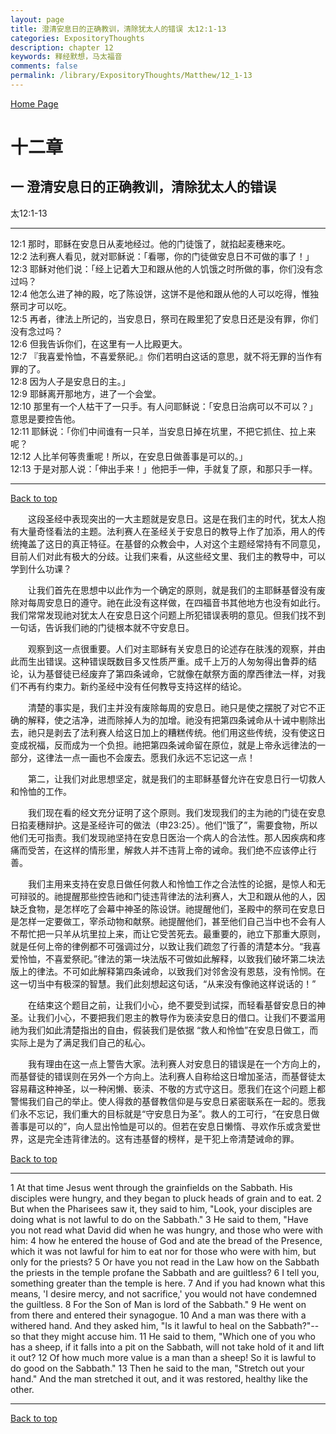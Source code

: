 ```yaml
---
layout: page
title: 澄清安息日的正确教训，清除犹太人的错误 太12:1-13
categories: ExpositoryThoughts
description: chapter 12
keywords: 释经默想，马太福音
comments: false
permalink: /library/ExpositoryThoughts/Matthew/12_1-13
---
```

[ Home Page ]({{site.baseurl}}/index) <br>

<a name="0"></a>
# 十二章 

## 一 澄清安息日的正确教训，清除犹太人的错误

太12:1-13

***

12:1 那时，耶稣在安息日从麦地经过。他的门徒饿了，就掐起麦穗来吃。<br>
12:2 法利赛人看见，就对耶稣说：「看哪，你的门徒做安息日不可做的事了！」<br>
12:3 耶稣对他们说：「经上记着大卫和跟从他的人饥饿之时所做的事，你们没有念过吗？<br>
12:4 他怎么进了神的殿，吃了陈设饼，这饼不是他和跟从他的人可以吃得，惟独祭司才可以吃。<br>
12:5 再者，律法上所记的，当安息日，祭司在殿里犯了安息日还是没有罪，你们没有念过吗？<br>
12:6 但我告诉你们，在这里有一人比殿更大。<br>
12:7 『我喜爱怜恤，不喜爱祭祀。』你们若明白这话的意思，就不将无罪的当作有罪的了。<br>
12:8 因为人子是安息日的主。」<br>
12:9 耶稣离开那地方，进了一个会堂。<br>
12:10 那里有一个人枯干了一只手。有人问耶稣说：「安息日治病可以不可以？」意思是要控告他。<br>
12:11 耶稣说：「你们中间谁有一只羊，当安息日掉在坑里，不把它抓住、拉上来呢？<br>
12:12 人比羊何等贵重呢！所以，在安息日做善事是可以的。」<br>
12:13 于是对那人说：「伸出手来！」他把手一伸，手就复了原，和那只手一样。<br>

***

[Back to top](#0)

&emsp;&emsp;这段圣经中表现突出的一大主题就是安息日。这是在我们主的时代，犹太人抱有大量奇怪看法的主题。法利赛人在圣经关于安息日的教导上作了加添，用人的传统掩盖了这日的真正特征。在基督的众教会中，人对这个主题经常持有不同意见，目前人们对此有极大的分歧。让我们来看，从这些经文里、我们主的教导中，可以学到什么功课？

&emsp;&emsp;让我们首先在思想中以此作为一个确定的原则，就是我们的主耶稣基督没有废除对每周安息日的遵守。祂在此没有这样做，在四福音书其他地方也没有如此行。我们常常发现祂对犹太人在安息日这个问题上所犯错误表明的意见。但我们找不到一句话，告诉我们祂的门徒根本就不守安息日。

&emsp;&emsp;观察到这一点很重要。人们对主耶稣有关安息日的论述存在肤浅的观察，并由此而生出错误。这种错误既数目多又性质严重。成千上万的人匆匆得出鲁莽的结论，认为基督徒已经废弃了第四条诫命，它就像在献祭方面的摩西律法一样，对我们不再有约束力。新约圣经中没有任何教导支持这样的结论。

&emsp;&emsp;清楚的事实是，我们主并没有废除每周的安息日。祂只是使之摆脱了对它不正确的解释，使之洁净，进而除掉人为的加增。祂没有把第四条诫命从十诫中剔除出去，祂只是剥去了法利赛人给这日加上的糟糕传统。他们用这些传统，没有使这日变成祝福，反而成为一个负担。祂把第四条诫命留在原位，就是上帝永远律法的一部分，这律法一点一画也不会废去。愿我们永远不忘记这一点！

&emsp;&emsp;第二，让我们对此思想坚定，就是我们的主耶稣基督允许在安息日行一切救人和怜恤的工作。

&emsp;&emsp;我们现在看的经文充分证明了这个原则。我们发现我们的主为祂的门徒在安息日掐麦穗辩护。这是圣经许可的做法（申23:25）。他们“饿了”，需要食物，所以他们无可指责。我们发现祂坚持在安息日医治一个病人的合法性。那人因疾病和疼痛而受苦，在这样的情形里，解救人并不违背上帝的诫命。我们绝不应该停止行善。

&emsp;&emsp;我们主用来支持在安息日做任何救人和怜恤工作之合法性的论据，是惊人和无可辩驳的。祂提醒那些控告祂和门徒违背律法的法利赛人，大卫和跟从他的人，因缺乏食物，是怎样吃了会幕中神圣的陈设饼。祂提醒他们，圣殿中的祭司在安息日是怎样一定要做工，宰杀动物和献祭。祂提醒他们，甚至他们自己当中也不会有人不帮忙把一只羊从坑里拉上来，而让它受苦死去。最重要的，祂立下那重大原则，就是任何上帝的律例都不可强调过分，以致让我们疏忽了行善的清楚本分。“我喜爱怜恤，不喜爱祭祀。”律法的第一块法版不可做如此解释，以致我们破坏第二块法版上的律法。不可如此解释第四条诫命，以致我们对邻舍没有恩慈，没有怜悯。在这一切当中有极深的智慧。我们此刻想起这句话，“从来没有像祂这样说话的！”

&emsp;&emsp;在结束这个题目之前，让我们小心，绝不要受到试探，而轻看基督安息日的神圣。让我们小心，不要把我们恩主的教导作为亵渎安息日的借口。让我们不要滥用祂为我们如此清楚指出的自由，假装我们是依据 “救人和怜恤”在安息日做工，而实际上是为了满足我们自己的私心。

&emsp;&emsp;我有理由在这一点上警告大家。法利赛人对安息日的错误是在一个方向上的，而基督徒的错误则在另外一个方向上。法利赛人自称给这日增加圣洁，而基督徒太容易藉这种神圣，以一种闲懒、亵渎、不敬的方式守这日。愿我们在这个问题上都警惕我们自己的举止。使人得救的基督教信仰是与安息日紧密联系在一起的。愿我们永不忘记，我们重大的目标就是“守安息日为圣”。救人的工可行，“在安息日做善事是可以的”，向人显出怜恤是可以的。但若在安息日懒惰、寻欢作乐或贪爱世界，这是完全违背律法的。这有违基督的榜样，是干犯上帝清楚诫命的罪。

[Back to top](#0)

***

1 At that time Jesus went through the grainfields on the Sabbath. His disciples were hungry, and they began to pluck heads of grain and to eat. 2 But when the Pharisees saw it, they said to him, "Look, your disciples are doing what is not lawful to do on the Sabbath." 3 He said to them, "Have you not read what David did when he was hungry, and those who were with him: 4 how he entered the house of God and ate the bread of the Presence, which it was not lawful for him to eat nor for those who were with him, but only for the priests? 5 Or have you not read in the Law how on the Sabbath the priests in the temple profane the Sabbath and are guiltless? 6 I tell you, something greater than the temple is here. 7 And if you had known what this means, 'I desire mercy, and not sacrifice,' you would not have condemned the guiltless. 8 For the Son of Man is lord of the Sabbath." 9 He went on from there and entered their synagogue. 10 And a man was there with a withered hand. And they asked him, "Is it lawful to heal on the Sabbath?"--so that they might accuse him. 11 He said to them, "Which one of you who has a sheep, if it falls into a pit on the Sabbath, will not take hold of it and lift it out? 12 Of how much more value is a man than a sheep! So it is lawful to do good on the Sabbath." 13 Then he said to the man, "Stretch out your hand." And the man stretched it out, and it was restored, healthy like the other.

***

[Back to top](#0)
